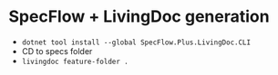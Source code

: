 # SpecFlow + LivingDoc generation

* `dotnet tool install --global SpecFlow.Plus.LivingDoc.CLI`
* CD to specs folder
* `livingdoc feature-folder .`
